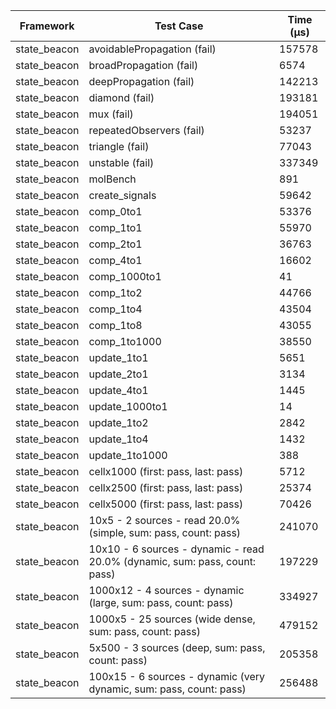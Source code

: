 | Framework | Test Case | Time (μs) |
| --- | --- | --- |
| state_beacon | avoidablePropagation (fail) | 157578 |
| state_beacon | broadPropagation (fail) | 6574 |
| state_beacon | deepPropagation (fail) | 142213 |
| state_beacon | diamond (fail) | 193181 |
| state_beacon | mux (fail) | 194051 |
| state_beacon | repeatedObservers (fail) | 53237 |
| state_beacon | triangle (fail) | 77043 |
| state_beacon | unstable (fail) | 337349 |
| state_beacon | molBench | 891 |
| state_beacon | create_signals | 59642 |
| state_beacon | comp_0to1 | 53376 |
| state_beacon | comp_1to1 | 55970 |
| state_beacon | comp_2to1 | 36763 |
| state_beacon | comp_4to1 | 16602 |
| state_beacon | comp_1000to1 | 41 |
| state_beacon | comp_1to2 | 44766 |
| state_beacon | comp_1to4 | 43504 |
| state_beacon | comp_1to8 | 43055 |
| state_beacon | comp_1to1000 | 38550 |
| state_beacon | update_1to1 | 5651 |
| state_beacon | update_2to1 | 3134 |
| state_beacon | update_4to1 | 1445 |
| state_beacon | update_1000to1 | 14 |
| state_beacon | update_1to2 | 2842 |
| state_beacon | update_1to4 | 1432 |
| state_beacon | update_1to1000 | 388 |
| state_beacon | cellx1000 (first: pass, last: pass) | 5712 |
| state_beacon | cellx2500 (first: pass, last: pass) | 25374 |
| state_beacon | cellx5000 (first: pass, last: pass) | 70426 |
| state_beacon | 10x5 - 2 sources - read 20.0% (simple, sum: pass, count: pass) | 241070 |
| state_beacon | 10x10 - 6 sources - dynamic - read 20.0% (dynamic, sum: pass, count: pass) | 197229 |
| state_beacon | 1000x12 - 4 sources - dynamic (large, sum: pass, count: pass) | 334927 |
| state_beacon | 1000x5 - 25 sources (wide dense, sum: pass, count: pass) | 479152 |
| state_beacon | 5x500 - 3 sources (deep, sum: pass, count: pass) | 205358 |
| state_beacon | 100x15 - 6 sources - dynamic (very dynamic, sum: pass, count: pass) | 256488 |
